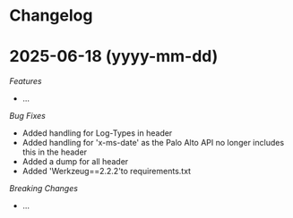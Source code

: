 # Changelog

<a name="x.y.z"></a>
# 2025-06-18 (yyyy-mm-dd)

*Features*
* ...

*Bug Fixes*
* Added handling for Log-Types in header
* Added handling for 'x-ms-date' as the Palo Alto API no longer includes this in the header
* Added a dump for all header
* Added 'Werkzeug==2.2.2'to requirements.txt

*Breaking Changes*
* ...

